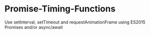 # Promise-Timing-Functions
Use setInterval, setTimeout and requestAnimationFrame using ES2015 Promises and/or async/await
